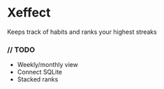 # Xeffect

Keeps track of habits and ranks your highest streaks

### // TODO
* Weekly/monthly view
* Connect SQLite
* Stacked ranks
